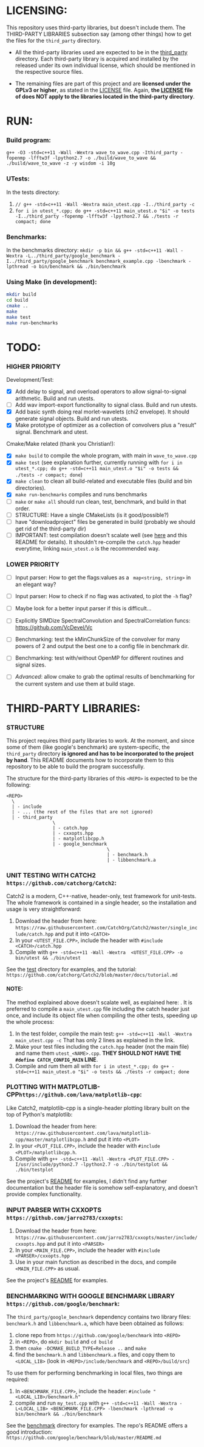 # LICENSING:

This repository uses third-party libraries, but doesn't include them. The THIRD-PARTY LIBRARIES subsection say (among other things) how to get the files for the `third_party` directory.

* All the third-party libraries used are expected to be in the [third_party](third_party) directory. Each third-party library is acquired and installed by the released under its own individual license, which should be mentioned in the respective source files.

* The remaining files are part of this project and are **licensed under the GPLv3 or higher**, as stated in the [LICENSE](LICENSE) file. Again, **the [LICENSE](LICENSE) file of does NOT apply to the libraries located in the third-party directory**.



# RUN:

### Build program:
`g++ -O3 -std=c++11 -Wall -Wextra wave_to_wave.cpp -Ithird_party -fopenmp -lfftw3f -lpython2.7 -o ./build/wave_to_wave && ./build/wave_to_wave -z -y wisdom -i 10g`

### UTests:
In the tests directory: 
1. `// g++ -std=c++11 -Wall -Wextra main_utest.cpp -I../third_party -c`
2. `for i in utest_*.cpp; do g++ -std=c++11 main_utest.o "$i" -o tests -I../third_party -fopenmp -lfftw3f -lpython2.7 && ./tests -r compact; done`


### Benchmarks:
In the benchmarks directory: `mkdir -p bin && g++ -std=c++11 -Wall -Wextra -L../third_party/google_benchmark -I../third_party/google_benchmark benchmark_example.cpp -lbenchmark -lpthread -o bin/benchmark && ./bin/benchmark`


### Using Make (in development):

```bash
mkdir build
cd build
cmake ..
make
make test
make run-benchmarks
```

# TODO:

### HIGHER PRIORITY

Development/Test:
- [x] Add delay to signal, and overload operators to allow signal-to-signal arithmetic. Build and run utests.
- [ ] Add wav import-export functionality to signal class. Build and run utests.
- [x] Add basic synth doing real morlet-wavelets (chi2 envelope). It should generate signal objects. Build and run utests.
- [x] Make prototype of optimizer as a collection of convolvers plus a "result" signal. Benchmark and utest.

Cmake/Make related (thank you Christian!):
- [x] `make build` to compile the whole program, with main in `wave_to_wave.cpp`
- [x] `make test` (see explanation further, currently running with `for i in utest_*.cpp; do g++ -std=c++11 main_utest.o "$i" -o tests && ./tests -r compact; done`)
- [x] `make clean` to clean all build-related and executable files (build and bin directories).
- [x] `make run-benchmarks` compiles and runs benchmarks
- [ ] `make` or `make all` should run clean, test, benchmark, and build in that order.
- [ ] STRUCTURE: Have a single CMakeLists (is it good/possible?)
- [ ] have "downloadproject" files be generated in build (probably we should get rid of the third-party dir)
- [ ] IMPORTANT: test compilation doesn't scalate well (see [here](https://github.com/catchorg/Catch2/blob/master/docs/slow-compiles.md) and this README for details). It shouldn't re-compile the `catch.hpp` header everytime, linking `main_utest.o` is the recommended way.
### LOWER PRIORITY
- [ ] Input parser: How to get the flags:values as a ` map<string, string>` in an elegant way?
- [ ] Input parser: How to check if no flag was activated, to plot the `-h` flag?
- [ ] Maybe look for a better input parser if this is difficult...
- [ ] Explicitly SIMDize SpectralConvolution and SpectralCorrelation funcs: https://github.com/VcDevel/Vc
- [ ] Benchmarking: test the kMinChunkSize of the convolver for many powers of 2 and output the best one to a config file in benchmark dir.
- [ ] Benchmarking: test with/without OpenMP for different routines and signal sizes.
- [ ] *Advanced*: allow cmake to grab the optimal results of benchmarking for the current system and use them at build stage.


# THIRD-PARTY LIBRARIES:

### STRUCTURE

This project requires third party libraries to work. At the moment, and since some of them (like google's benchmark) are system-specific, the `third_party` directory **is ignored and has to be incorporated to the project by hand**. This README documents how to incorporate them to this repository to be able to build the program successfully.

The structure for the third-party libraries of this `<REPO>` is expected to be the following:
```
<REPO>
  \
  | - include
  | - ... (the rest of the files that are not ignored)
  | - third_party
                 \
                 | - catch.hpp
                 | - cxxopts.hpp
                 | - matplotlibcpp.h
                 | - google_benchmark
                                     \
                                     | - benchmark.h
                                     | - libbenchmark.a  
```


### UNIT TESTING WITH CATCH2 `https://github.com/catchorg/Catch2`:

Catch2 is a modern, C++-native, header-only, test framework for unit-tests. The whole framework is contained in a single header, so the installation and usage is very straightforward:

1. Download the header from here: `https://raw.githubusercontent.com/CatchOrg/Catch2/master/single_include/catch.hpp` and put it into `<CATCH>`
2. In your `<UTEST_FILE.CPP>`, include the header with `#include <CATCH>/catch.hpp`
3. Compile with `g++ -std=c++11 -Wall -Wextra  <UTEST_FILE.CPP> -o bin/utest && ./bin/utest`

See the [test](test) directory for examples, and the tutorial: `https://github.com/catchorg/Catch2/blob/master/docs/tutorial.md`

#### NOTE:

The method explained above doesn't scalate well, as explained here: [](https://github.com/catchorg/Catch2/blob/master/docs/slow-compiles.md). It is preferred to compile a `main_utest.cpp` file including the catch header just once, and include its object file when compiling the other tests, speeding up the whole process:

1. In the test folder, compile the main test: `g++ -std=c++11 -Wall -Wextra  main_utest.cpp -c` That has only 2 lines as explained in the link.
2. Make your test files including the `catch.hpp` header (not the main file) and name them `utest_<NAME>.cpp`. **THEY SHOULD NOT HAVE THE `#define CATCH_CONFIG_MAIN` LINE**.
3. Compile and rum them all with `for i in utest_*.cpp; do g++ -std=c++11 main_utest.o "$i" -o tests && ./tests -r compact; done`


### PLOTTING WITH MATPLOTLIB-CPP`https://github.com/lava/matplotlib-cpp`:

Like Catch2, matplotlib-cpp is a single-header plotting library built on the top of Python's matplotlib:

1. Download the header from here: `https://raw.githubusercontent.com/lava/matplotlib-cpp/master/matplotlibcpp.h` and put it into `<PLOT>`
2. In your `<PLOT_FILE.CPP>`, include the header with `#include <PLOT>/matplotlibcpp.h`.
3. Compile with `g++ -std=c++11 -Wall -Wextra <PLOT_FILE.CPP> -I/usr/include/python2.7 -lpython2.7 -o ./bin/testplot && ./bin/testplot`


See the project's [README](https://github.com/lava/matplotlib-cpp/blob/master/README.md) for examples, I didn't find any further documentation but the header file is somehow self-explanatory, and doesn't provide complex functionality.

### INPUT PARSER WITH CXXOPTS `https://github.com/jarro2783/cxxopts`:

1. Download the header from here: `https://raw.githubusercontent.com/jarro2783/cxxopts/master/include/cxxopts.hpp` and put it into `<PARSER>`
2. In your `<MAIN_FILE.CPP>`, include the header with `#include <PARSER>/cxxopts.hpp`
3. Use in your main function as described in the docs, and compile `<MAIN_FILE.CPP>` as usual.

See the project's [README](https://github.com/jarro2783/cxxopts/blob/master/README.md) for examples.

### BENCHMARKING WITH GOOGLE BENCHMARK LIBRARY `https://github.com/google/benchmark`:

The `third_party/google_benchmark` dependency contains two library files: `benchmark.h` and `libbenchmark.a`, which have been obtained as follows:

1. clone repo from `https://github.com/google/benchmark` into `<REPO>`
2. in `<REPO>`, do `mkdir build` and `cd build`
3. then `cmake -DCMAKE_BUILD_TYPE=Release ..` and `make`
4. find the `benchmark.h` and `libbenchmark.a` files, and copy them to `<LOCAL_LIB>` (look in `<REPO>/include/benchmark` and `<REPO>/build/src`)

To use them for performing benchmarking in local files, two things are required:

1. In `<BENCHMARK_FILE.CPP>`, include the header: `#include "<LOCAL_LIB>/benchmark.h"`
2. compile and run `my_test.cpp` with `g++ -std=c++11 -Wall -Wextra -L<LOCAL_LIB> <BENCHMARK_FILE.CPP> -lbenchmark -lpthread -o bin/benchmark && ./bin/benchmark`

See the [benchmark](benchmark) directory for examples. The repo's README offers a good introduction: `https://github.com/google/benchmark/blob/master/README.md`

